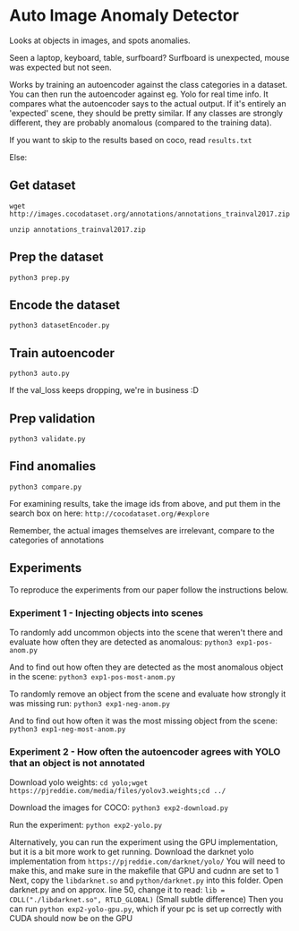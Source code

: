 # Auto Image Anomaly Detector

Looks at objects in images, and spots anomalies.

Seen a laptop, keyboard, table, surfboard? Surfboard is unexpected, mouse was expected but not seen.

Works by training an autoencoder against the class categories in a dataset.
You can then run the autoencoder against eg. Yolo for real time info.
It compares what the autoencoder says to the actual output. If it's entirely an 'expected' scene, they should be pretty similar.
If any classes are strongly different, they are probably anomalous (compared to the training data).

If you want to skip to the results based on coco, read `results.txt`

Else:

## Get dataset
`wget http://images.cocodataset.org/annotations/annotations_trainval2017.zip`

`unzip annotations_trainval2017.zip`

## Prep the dataset
`python3 prep.py`

## Encode the dataset
`python3 datasetEncoder.py`

## Train autoencoder
`python3 auto.py`

If the val_loss keeps dropping, we're in business :D

## Prep validation
`python3 validate.py`

## Find anomalies
`python3 compare.py`

For examining results, take the image ids from above, and put them in the search box on here:
`http://cocodataset.org/#explore`

Remember, the actual images themselves are irrelevant, compare to the categories of annotations

## Experiments

To reproduce the experiments from our paper follow the instructions below.

### Experiment 1 - Injecting objects into scenes

To randomly add uncommon objects into the scene that weren't there and evaluate how often they are detected as anomalous:
`python3 exp1-pos-anom.py`

And to find out how often they are detected as the most anomalous object in the scene:
`python3 exp1-pos-most-anom.py`

To randomly remove an object from the scene and evaluate how strongly it was missing run:
`python3 exp1-neg-anom.py`

And to find out how often it was the most missing object from the scene:
`python3 exp1-neg-most-anom.py`

### Experiment 2 - How often the autoencoder agrees with YOLO that an object is not annotated

Download yolo weights:
`cd yolo;wget https://pjreddie.com/media/files/yolov3.weights;cd ../`

Download the images for COCO:
`python3 exp2-download.py`

Run the experiment:
`python exp2-yolo.py`

Alternatively, you can run the experiment using the GPU implementation, but it is a bit more work to get running.
Download the darknet yolo implementation from `https://pjreddie.com/darknet/yolo/`
You will need to make this, and make sure in the makefile that GPU and cudnn are set to 1
Next, copy the `libdarknet.so` and `python/darknet.py` into this folder.
Open darknet.py and on approx. line 50, change it to read:
`lib = CDLL("./libdarknet.so", RTLD_GLOBAL)`
(Small subtle difference)
Then you can run `python exp2-yolo-gpu.py`, which if your pc is set up correctly with CUDA should now be on the GPU

